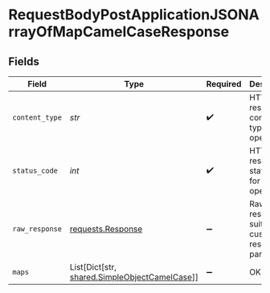 # RequestBodyPostApplicationJSONArrayOfMapCamelCaseResponse


## Fields

| Field                                                                                         | Type                                                                                          | Required                                                                                      | Description                                                                                   |
| --------------------------------------------------------------------------------------------- | --------------------------------------------------------------------------------------------- | --------------------------------------------------------------------------------------------- | --------------------------------------------------------------------------------------------- |
| `content_type`                                                                                | *str*                                                                                         | :heavy_check_mark:                                                                            | HTTP response content type for this operation                                                 |
| `status_code`                                                                                 | *int*                                                                                         | :heavy_check_mark:                                                                            | HTTP response status code for this operation                                                  |
| `raw_response`                                                                                | [requests.Response](https://requests.readthedocs.io/en/latest/api/#requests.Response)         | :heavy_minus_sign:                                                                            | Raw HTTP response; suitable for custom response parsing                                       |
| `maps`                                                                                        | List[Dict[str, [shared.SimpleObjectCamelCase](../../models/shared/simpleobjectcamelcase.md)]] | :heavy_minus_sign:                                                                            | OK                                                                                            |